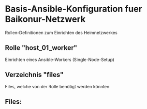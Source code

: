 # Basis-Ansible-Konfiguration fuer Baikonur-Netzwerk
Rollen-Definitionen zum Einrichten des Heimnetzwerkes

## Rolle "host_01_worker"
Einrichten eines Ansible-Workers (Single-Node-Setup)

## Verzeichnis "files"
Files, welche von der Rolle benötigt werden könnten

## Files:
